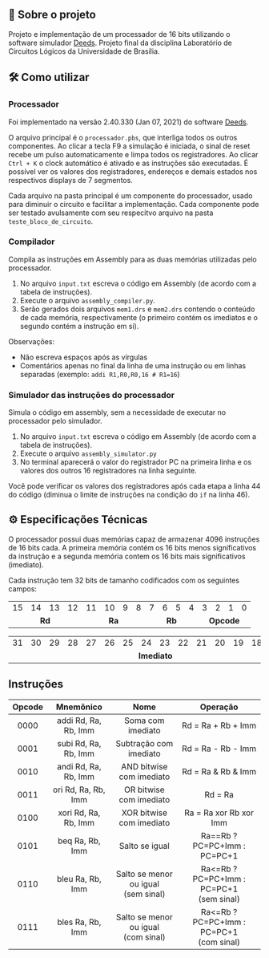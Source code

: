 <h2>💬 Sobre o projeto</h2>

Projeto e implementação de um processador de 16 bits utilizando o software simulador <a href="https://www.digitalelectronicsdeeds.com/deeds.html" target="_blank">Deeds</a>. Projeto final da disciplina Laboratório de Circuitos Lógicos da Universidade de Brasília.

<h2>🛠 Como utilizar</h2>

### Processador

Foi implementado na versão 2.40.330 (Jan 07, 2021) do software <a href="https://www.digitalelectronicsdeeds.com/deeds.html" target="_blank">Deeds</a>.

O arquivo principal é o `processador.pbs`, que interliga todos os outros componentes. Ao clicar a tecla F9 a simulação é iniciada, o sinal de reset recebe um pulso automaticamente e limpa todos os registradores. Ao clicar `Ctrl + K` o clock automático é ativado e as instruções são executadas. É possível ver os valores dos registradores, endereços e demais estados nos respectivos displays de 7 segmentos.

Cada arquivo na pasta principal é um componente do processador, usado para diminuir o circuito e facilitar a implementação. Cada componente pode ser testado avulsamente com seu respecitvo arquivo na pasta `teste_bloco_de_circuito`.

### Compilador

Compila as instruções em Assembly para as duas memórias utilizadas pelo processador.

1. No arquivo `input.txt` escreva o código em Assembly (de acordo com a tabela de instruções).
2. Execute o arquivo `assembly_compiler.py`.
3. Serão gerados dois arquivos `mem1.drs` e `mem2.drs` contendo o conteúdo de cada memória, respectivamente (o primeiro contém os imediatos e o segundo contém a instrução em si).

Observações:

- Não escreva espaços após as vírgulas
- Comentários apenas no final da linha de uma instrução ou em linhas separadas (exemplo: `addi R1,R0,R0,16 # R1=16`)

### Simulador das instruções do processador

Simula o código em assembly, sem a necessidade de executar no processador pelo simulador.

1. No arquivo `input.txt` escreva o código em Assembly (de acordo com a tabela de instruções).
2. Execute o arquivo `assembly_simulator.py`
3. No terminal aparecerá o valor do registrador PC na primeira linha e os valores dos outros 16 registradores na linha seguinte.

Você pode verificar os valores dos registradores após cada etapa a linha 44 do código (diminua o limite de instruções na condição do `if` na linha 46).

<h2>⚙️ Especificações Técnicas</h2>

O processador possui duas memórias capaz de armazenar 4096 instruções de 16 bits cada. A primeira memória contém os 16 bits menos significativos da instrução e a segunda memória contem os 16 bits mais significativos (imediato).

Cada instrução tem 32 bits de tamanho codificados com os seguintes campos:

<table>
  <tr>
    <td>15</td>
    <td>14</td>
    <td>13</td>
    <td>12</td>
    <td>11</td>
    <td>10</td>
    <td>9</td>
    <td>8</td>
    <td>7</td>
    <td>6</td>
    <td>5</td>
    <td>4</td>
    <td>3</td>
    <td>2</td>
    <td>1</td>
    <td>0</td>
  </tr>
  <tr>
    <td colspan="4" style="text-align:center;"><b>Rd</b></td>
    <td colspan="4" style="text-align:center;"><b>Ra</b></td>
    <td colspan="4" style="text-align:center;"><b>Rb</b></td>
    <td colspan="4" style="text-align:center;"><b>Opcode</b></td>
  </tr>
</table>

<table>
  <tr>
    <td>31</td>
    <td>30</td>
    <td>29</td>
    <td>28</td>
    <td>27</td>
    <td>26</td>
    <td>25</td>
    <td>24</td>
    <td>23</td>
    <td>22</td>
    <td>21</td>
    <td>20</td>
    <td>19</td>
    <td>18</td>
    <td>17</td>
    <td>16</td>
  </tr>
  <tr>
    <td colspan="16" style="text-align:center;"><b>Imediato</b></td>
  </tr>
</table>

## Instruções
| Opcode |       Mnemônico      |                  Nome                  |                    Operação                 |
|:------:|:--------------------:|:--------------------------------------:|:-------------------------------------------:|
|  0000  | addi Rd, Ra, Rb, Imm |            Soma com imediato           |              Rd = Ra + Rb + Imm             |
|  0001  | subi Rd, Ra, Rb, Imm |         Subtração com imediato         |              Rd = Ra - Rb - Imm             |
|  0010  | andi Rd, Ra, Rb, Imm |        AND bitwise com imediato        |              Rd = Ra & Rb & Imm             |
|  0011  |  ori Rd, Ra, Rb, Imm |         OR bitwise com imediato        |              Rd = Ra | Rb | Imm             |
|  0100  | xori Rd, Ra, Rb, Imm |        XOR bitwise com imediato        |            Ra = Ra xor Rb xor Imm           |
|  0101  |    beq Ra, Rb, Imm   |             Salto se igual             |         Ra==Rb ? PC=PC+Imm : PC=PC+1        |
|  0110  |   bleu Ra, Rb, Imm   | Salto se menor ou igual<br>(sem sinal) | Ra<=Rb ? PC=PC+Imm : PC=PC+1<br>(sem sinal) |
|  0111  |   bles Ra, Rb, Imm   | Salto se menor ou igual<br>(com sinal) | Ra<=Rb ? PC=PC+Imm : PC=PC+1<br>(com sinal) |

